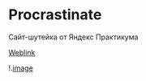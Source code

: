 # Procrastinate
Сайт-шутейка от Яндекс Практикума

[Weblink](https://dmitry1210.github.io/Procrastinate/)

!.[image](https://github.com/dmitry1210/Procrastinate/blob/main/src/%D0%A1%D0%BD%D0%B8%D0%BC%D0%BE%D0%BA%20%D1%8D%D0%BA%D1%80%D0%B0%D0%BD%D0%B0%20%D0%BE%D1%82%202023-02-14%2011-55-32.png)
